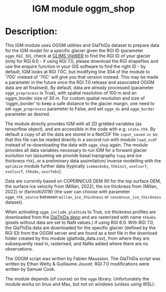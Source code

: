 ### <h1 align="center" id="title">IGM module oggm_shop </h1>

# Description:

This IGM module uses OGGM utilities and GlaThiDa dataset to prepare data 
for the IGM model for a specific glacier given the RGI ID (parameter `oggm_RGI_ID`), check at [GLIMS VIeWER](https://www.glims.org/maps/glims) to find the RGI ID of your glacier (only for RGI 6.0 - if using RGI 7.0, please download the RGI shapefiles and use the enquire function in your GIS software to find the right ID - by default, IGM looks at RGI 7.0C, but modifying line 304 of the module to '70G' instead of '70C' will give you that version instead. This may be made a parameter in the future once the RGI 7.0 release and associated OGGM data are all finalised). By default, data are already processed (parameter `oggm_preprocess` is True), with spatial resolution of 100 m and an oggm_border size of 30 m. For custom spatial resolution and size of 'oggm_border' to keep a safe distance to the glacier margin, one need to set `oggm_preprocess` parameter to False, and set `oggm_dx` and `oggm_border` parameter as desired. 

The module directly provides IGM with all 2D gridded variables (as tensorflow object), and are accessible in the code with e.g. `state.thk`. By default a copy of all the data are stored in a NetCDF file `input_saved.nc` so that this file can be readed directly in a second run with module `load_ncdf` instead of re-downloading the data with `oggm_shop` again. The module provides all data variables necessary to run IGM for a forward glacier evolution run (assuming we provide basal topography `topg` and ice thickness `thk`), or a preliminary data assimilation/ inverse modelling with the `optimize` module further data (typically `icemaskobs`, `thkinit`, `uvelsurf`, `vvelsurf`, `thkobs`, `usurfobs`).

Data are currently based on COPERNICUS DEM 90 for the top surface DEM, the surface ice velocity from (Millan, 2022), the ice thickness from (Millan, 2022) or (farinotti2019) (the user can choose with parameter `oggm_thk_source` between `millan_ice_thickness` or `consensus_ice_thickness` dataset). 

When activating `oggm_include_glathida` to True, ice thickness profiles are downloaded from the [GlaThiDa depo](https://gitlab.com/wgms/glathida) and are rasterized with name `thkobs` (pixels without data are set to NaN values.) if using RGI 6.0. With RGI 7.0, the GlaThiDa data are downloaded for the specific glacier (defined by the RGI ID) from the OGGM server and are found as a text file in the download folder created by this module (glathida_data.csv), from where they are subsequently read in, rasterised, and NaNs added where there are no observations.

The OGGM script was written by Fabien Maussion. The GlaThiDa script was written by Ethan Welty & Guillaume Jouvet. RGI 7.0 modifications were written by Samuel Cook.

The module depends (of course) on the `oggm` library. Unfortunately the module works on linux and Max, but not on windows (unless using WSL).

